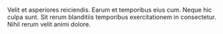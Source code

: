 Velit et asperiores reiciendis.
Earum et temporibus eius cum.
Neque hic culpa sunt.
Sit rerum blanditiis temporibus exercitationem in consectetur.
Nihil rerum velit animi dolore.